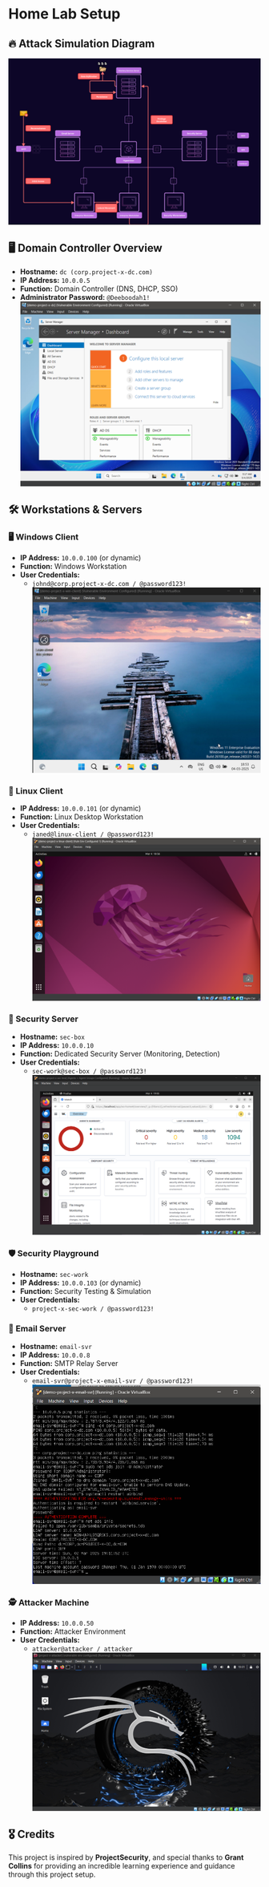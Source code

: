 # Home Lab Setup

## 🔥 Attack Simulation Diagram
![Attack Simulation](./assets/attack-simulation.png)

## 🖥️ Domain Controller Overview
- **Hostname:** `dc (corp.project-x-dc.com)`
- **IP Address:** `10.0.0.5`
- **Function:** Domain Controller (DNS, DHCP, SSO)
- **Administrator Password:** `@Deeboodah1!`
![Domain Controller](./assets/domain-controller.png)

## 🛠️ Workstations & Servers

### 🖥️ Windows Client
- **IP Address:** `10.0.0.100` (or dynamic)
- **Function:** Windows Workstation
- **User Credentials:**  
  - `johnd@corp.project-x-dc.com / @password123!`
![Windows Client](./assets/windows-client-workstation.png)

### 🐧 Linux Client
- **IP Address:** `10.0.0.101` (or dynamic)
- **Function:** Linux Desktop Workstation
- **User Credentials:**  
  - `janed@linux-client / @password123!`
![Linux Client](./assets/linux-client-workstation.png)

### 🔐 Security Server
- **Hostname:** `sec-box`
- **IP Address:** `10.0.0.10`
- **Function:** Dedicated Security Server (Monitoring, Detection)
- **User Credentials:**  
  - `sec-work@sec-box / @password123!`
![Security Server](./assets/security-server-handling-linux-and-windows-clients-along-with-dc.png)

### 🛡️ Security Playground
- **Hostname:** `sec-work`
- **IP Address:** `10.0.0.103` (or dynamic)
- **Function:** Security Testing & Simulation
- **User Credentials:**  
  - `project-x-sec-work / @password123!`

### 📧 Email Server
- **Hostname:** `email-svr`
- **IP Address:** `10.0.0.8`
- **Function:** SMTP Relay Server
- **User Credentials:**  
  - `email-svr@project-x-email-svr / @password123!`
![Email Server](./assets/email-server-workstation.png)

### 🕵️ Attacker Machine
- **IP Address:** `10.0.0.50`
- **Function:** Attacker Environment
- **User Credentials:**  
  - `attacker@attacker / attacker`
![Attacker Machine](./assets/attacker-machine.png)


## 🎖️ Credits
This project is inspired by **ProjectSecurity**, and special thanks to **Grant Collins** for providing an incredible learning experience and guidance through this project setup.

